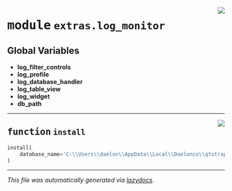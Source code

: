 <!-- markdownlint-disable -->

<a href="..\..\qtstrap\extras\log_monitor\__init__.py#L0"><img align="right" style="float:right;" src="https://img.shields.io/badge/-source-cccccc?style=flat-square"></a>

# <kbd>module</kbd> `extras.log_monitor`




**Global Variables**
---------------
- **log_filter_controls**
- **log_profile**
- **log_database_handler**
- **log_table_view**
- **log_widget**
- **db_path**

---

<a href="..\..\qtstrap\extras\log_monitor\__init__.py#L14"><img align="right" style="float:right;" src="https://img.shields.io/badge/-source-cccccc?style=flat-square"></a>

## <kbd>function</kbd> `install`

```python
install(
    database_name='C:\\Users\\daelon\\AppData\\Local\\Daelonco\\qtstrap/log.db'
)
```








---

_This file was automatically generated via [lazydocs](https://github.com/ml-tooling/lazydocs)._
